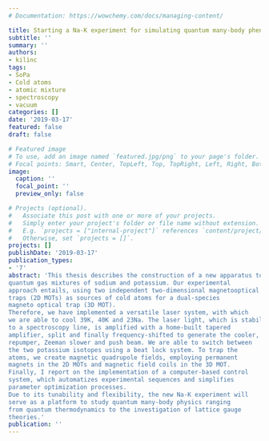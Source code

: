 ```yaml
---
# Documentation: https://wowchemy.com/docs/managing-content/

title: Starting a Na-K experiment for simulating quantum many-body phenomena
subtitle: ''
summary: ''
authors:
- kilinc
tags:
- SoPa
- Cold atoms
- atomic mixture
- spectroscopy
- vacuum
categories: []
date: '2019-03-17'
featured: false
draft: false

# Featured image
# To use, add an image named `featured.jpg/png` to your page's folder.
# Focal points: Smart, Center, TopLeft, Top, TopRight, Left, Right, BottomLeft, Bottom, BottomRight.
image:
  caption: ''
  focal_point: ''
  preview_only: false

# Projects (optional).
#   Associate this post with one or more of your projects.
#   Simply enter your project's folder or file name without extension.
#   E.g. `projects = ["internal-project"]` references `content/project/deep-learning/index.md`.
#   Otherwise, set `projects = []`.
projects: []
publishDate: '2019-03-17'
publication_types:
- '7'
abstract: 'This thesis describes the construction of a new apparatus to study
quantum gas mixtures of sodium and potassium. Our experimental
approach entails, using two independent two-dimensional magnetooptical
traps (2D MOTs) as sources of cold atoms for a dual-species
magneto optical trap (3D MOT).
Therefore, we have implemented a versatile laser system, with which
we are able to cool 39K, 40K and 23Na. The laser light, which is stabilized
to a spectroscopy line, is amplified with a home-built tapered
amplifier, split and finally frequency-shifted to generate the cooler,
repumper, Zeeman slower and push beam. We are able to switch between
the two potassium isotopes using a beat lock system. To trap the
atoms, we create magnetic quadrupole fields, employing permanent
magnets in the 2D MOTs and magnetic field coils in the 3D MOT.
Finally, I report on the implementation of a computer-based control
system, which automatizes experimental sequences and simplifies
parameter optimization processes.
Due to its tunability and flexibility, the new Na-K experiment will
serve as a platform to study quantum many-body physics ranging
from quantum thermodynamics to the investigation of lattice gauge
theories.'
publication: ''
---
```

